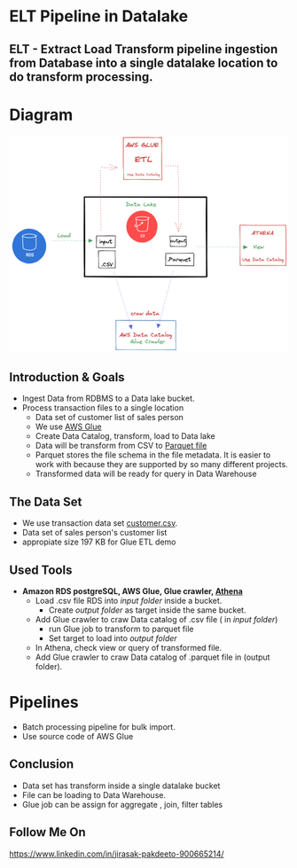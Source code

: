 # ELT Pipeline in Datalake

## ELT - Extract Load Transform pipeline ingestion from Database into a single datalake location to do transform processing.


# Diagram
<img src="https://github.com/Jira-saki/AWS-ELT-S3-Athena/blob/main/diagram.png" width="700">

## Introduction & Goals
- Ingest Data from RDBMS to a Data lake bucket. 
- Process transaction files to a single location
  - Data set of customer list of sales person
  - We use [AWS Glue](https://docs.aws.amazon.com/glue/latest/dg/what-is-glue.html") 
  - Create Data Catalog, transform, load to Data lake
  - Data will be transform from CSV to [Parquet file](https://databricks.com/glossary/what-is-parquet")
  - Parquet stores the file schema in the file metadata. It is easier to work with because they are supported by so many different projects.
  - Transformed data will be ready for query in Data Warehouse


## The Data Set
- We use transaction data set [customer.csv](https://github.com/Jira-saki/AWS-ELT-S3-Athena/blob/main/customer.csv").
- Data set of sales person's customer list
- appropiate size 197 KB for Glue ETL demo


## Used Tools
- **Amazon RDS postgreSQL, AWS Glue, Glue crawler, [Athena](https://aws.amazon.com/athena/?nc=sn&loc=1&whats-new-cards.sort-by=item.additionalFields.postDateTime&whats-new-cards.sort-order=desc")**
  - Load .csv file RDS into *input folder* inside a bucket.
	  - Create *output folder* as target inside the same bucket.
  - Add Glue crawler to craw Data catalog of  .csv file ( in *input folder*)
	  - run Glue job to transform to parquet file  
	  - Set target to load into *output folder* 
  - In Athena, check view or query of transformed file. 
  - Add Glue crawler to craw Data catalog of .parquet file in (output folder).

# Pipelines
- Batch processing pipeline for bulk import.
- Use source code of AWS Glue

## Conclusion
- Data set has transform inside a single datalake bucket
- File can be loading to Data Warehouse.
- Glue job can be assign for aggregate , join, filter tables


## Follow Me On
https://www.linkedin.com/in/jirasak-pakdeeto-900665214/
